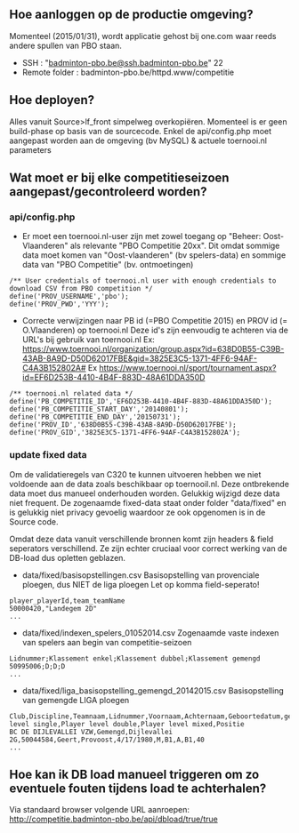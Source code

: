 ## Hoe aanloggen op de productie omgeving? ##
Momenteel (2015/01/31), wordt applicatie gehost bij one.com waar reeds andere spullen van PBO staan.
  * SSH : "badminton-pbo.be@ssh.badminton-pbo.be" 22
  * Remote folder : badminton-pbo.be/httpd.www/competitie

## Hoe deployen? ##
Alles vanuit Source>lf\_front simpelweg overkopiëren. Momenteel is er geen build-phase op basis van de sourcecode.
Enkel de api/config.php moet aangepast worden aan de omgeving (bv MySQL) & actuele toernooi.nl parameters

## Wat moet er bij elke competitieseizoen aangepast/gecontroleerd worden? ##
### api/config.php ###
  * Er moet een toernooi.nl-user zijn met zowel toegang op "Beheer: Oost-Vlaanderen" als relevante "PBO Competitie 20xx".  Dit omdat sommige data moet komen van "Oost-vlaanderen"  (bv spelers-data) en sommige data van "PBO Competitie" (bv. ontmoetingen)
```
/** User credentials of toernooi.nl user with enough credentials to download CSV from PBO competition */
define('PROV_USERNAME','pbo');
define('PROV_PWD','YYY');
```
  * Correcte verwijzingen naar PB id (=PBO Competitie 2015) en PROV id (= O.Vlaanderen) op toernooi.nl
Deze id's zijn eenvoudig te achteren via de URL's bij gebruik van toernooi.nl
Ex: https://www.toernooi.nl/organization/group.aspx?id=638D0B55-C39B-43AB-8A9D-D50D62017FBE&gid=3825E3C5-1371-4FF6-94AF-C4A3B152802A#
Ex https://www.toernooi.nl/sport/tournament.aspx?id=EF6D253B-4410-4B4F-883D-48A61DDA350D
```
/** toernooi.nl related data */
define('PB_COMPETITIE_ID','EF6D253B-4410-4B4F-883D-48A61DDA350D');
define('PB_COMPETITIE_START_DAY','20140801');
define('PB_COMPETITIE_END_DAY','20150731');
define('PROV_ID','638D0B55-C39B-43AB-8A9D-D50D62017FBE');
define('PROV_GID','3825E3C5-1371-4FF6-94AF-C4A3B152802A');		
```
### update fixed data ###
Om de validatieregels van C320 te kunnen uitvoeren hebben we niet voldoende aan de data zoals beschikbaar op toernooil.nl. Deze ontbrekende data moet dus manueel onderhouden worden. Gelukkig wijzigd deze data niet frequent.
De zogenaamde fixed-data staat onder folder "data/fixed" en is gelukkig niet privacy gevoelig waardoor ze ook opgenomen is in de Source code.

Omdat deze data vanuit verschillende bronnen komt zijn headers & field seperators verschillend. Ze zijn echter cruciaal voor correct werking van de DB-load dus opletten geblazen.

  * data/fixed/basisopstellingen.csv
Basisopstelling van provenciale ploegen, dus NIET de liga ploegen
Let op komma field-seperato!
```
player_playerId,team_teamName
50000420,"Landegem 2D"
...
```

  * data/fixed/indexen\_spelers\_01052014.csv
Zogenaamde vaste indexen van spelers aan begin van competitie-seizoen
```
Lidnummer;Klassement enkel;Klassement dubbel;Klassement gemengd
50995006;D;D;D
...
```
  * data/fixed/liga\_basisopstelling\_gemengd\_20142015.csv
Basisopstelling van gemengde LIGA ploegen
```
Club,Discipline,Teamnaam,Lidnummer,Voornaam,Achternaam,Geboortedatum,geslacht,Player level single,Player level double,Player level mixed,Positie
BC DE DIJLEVALLEI VZW,Gemengd,Dijlevallei 2G,50044584,Geert,Provoost,4/17/1980,M,B1,A,B1,40
...
```

## Hoe kan ik DB load manueel triggeren om zo eventuele fouten tijdens load te achterhalen? ##
Via standaard browser volgende URL aanroepen: http://competitie.badminton-pbo.be/api/dbload/true/true